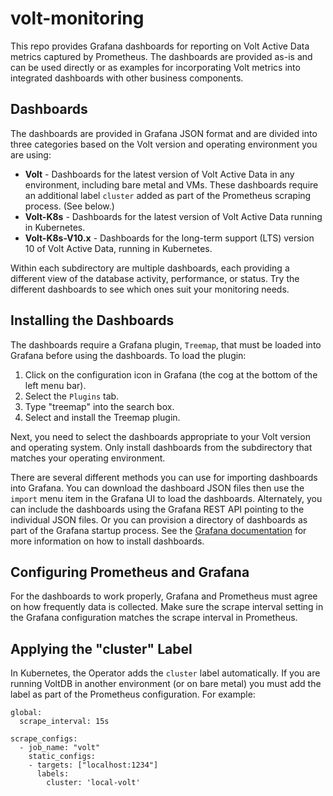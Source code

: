 # volt-monitoring

This repo provides Grafana dashboards for reporting on Volt Active Data metrics captured by Prometheus. The dashboards are provided as-is and can be used directly or as examples for incorporating Volt metrics into integrated dashboards with other business components. 

## Dashboards

The dashboards are provided in Grafana JSON format and are divided into three categories based on the Volt version and operating environment you are using:

- **Volt** - Dashboards for the latest version of Volt Active Data in any environment, including bare metal and VMs. These dashboards require an additional label `cluster` added as part of the Prometheus scraping process. (See below.)
- **Volt-K8s** - Dashboards for the latest version of Volt Active Data running in Kubernetes.
- **Volt-K8s-V10.x** - Dashboards for the long-term support (LTS) version 10 of Volt Active Data, running in Kubernetes.

Within each subdirectory are multiple dashboards, each providing a different view of the database activity, performance, or status. Try the different dashboards to see which ones suit your monitoring needs.

## Installing the Dashboards

The dashboards require a Grafana plugin, `Treemap`, that must be loaded into Grafana before using the dashboards. To load the plugin:

1. Click on the configuration icon in Grafana (the cog at the bottom of the left menu bar).
2. Select the `Plugins` tab.
3. Type "treemap" into the search box.
4. Select and install the Treemap plugin.

Next, you need to select the dashboards appropriate to your Volt version and operating system. Only install dashboards from the subdirectory that matches your operating environment.

There are several different methods you can use for importing dashboards into Grafana. You can download the dashboard JSON files then use the `import` menu item in the Grafana UI to load the dashboards. Alternately, you can include the dashboards using the Grafana REST API pointing to the individual JSON files. Or you can provision a directory of dashboards as part of the Grafana startup process. See the [Grafana documentation](https://grafana.com/docs/) for more information on how to install dashboards.

## Configuring Prometheus and Grafana

For the dashboards to work properly, Grafana and Prometheus must agree on how frequently data is collected. Make sure the scrape interval setting in the Grafana configuration matches the scrape interval in Prometheus.

## Applying the "cluster" Label

In Kubernetes, the Operator adds the `cluster` label automatically. If you are running VoltDB in another environment (or on bare metal) you must add the label as part of the Prometheus configuration. For example:

```
global:
  scrape_interval: 15s

scrape_configs:
  - job_name: "volt"
    static_configs:
    - targets: ["localhost:1234"]
      labels:
        cluster: 'local-volt'
```


